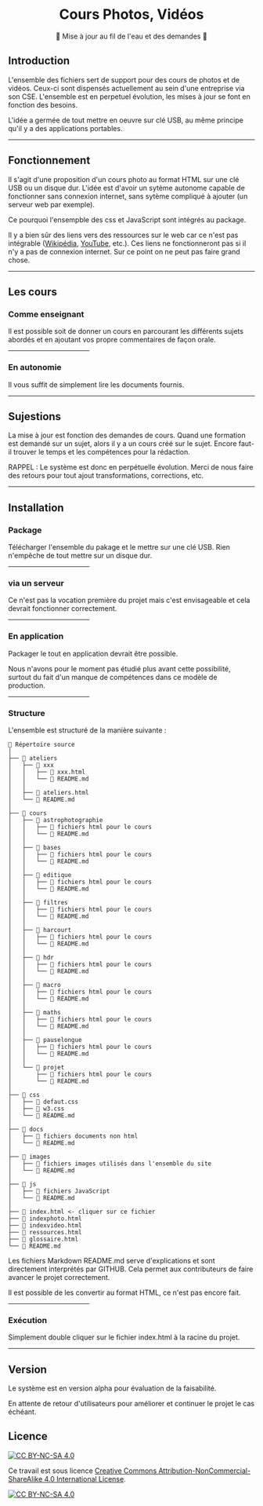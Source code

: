 
# <div style="text-align: center;">Cours Photos, Vidéos</div>

<div style="text-align: center;">&#128679; Mise à jour au fil de l'eau et des demandes &#128679;</div>

## Introduction

L'ensemble des fichiers sert de support pour des cours de photos et de vidéos. Ceux-ci sont dispensés actuellement au sein d'une entreprise via son CSE.
L'ensemble est en perpetuel évolution, les mises à jour se font en fonction des besoins.

L'idée a germée de tout mettre en oeuvre sur clé USB, au même principe qu'il y a des applications portables.

<hr>

## Fonctionnement

Il s'agit d'une proposition d'un cours photo au format HTML sur une clé USB ou un disque dur.
L'idée est d'avoir un sytème autonome capable de fonctionner sans connexion internet, sans sytème compliqué à ajouter (un serveur web par exemple).

Ce pourquoi l'ensempble des css et JavaScript sont intégrés au package.

Il y a bien sûr des liens vers des ressources sur le web car ce n'est pas intégrable ([Wikipédia](https://fr.wikipedia.org/), [YouTube](https://www.youtube.com/), etc.). Ces liens ne fonctionneront pas si il n'y a pas de connexion internet. Sur ce point on ne peut pas faire grand chose.

<hr>

## Les cours

### Comme enseignant
Il est possible soit de donner un cours en parcourant les différents sujets abordés et en ajoutant vos propre commentaires de façon orale.

<hr style="width: 33%">

### En autonomie

Il vous suffit de simplement lire les documents fournis.

<hr>

## Sujestions

La mise à jour est fonction des demandes de cours.
Quand une formation est demandé sur un sujet, alors il y a un cours créé sur le sujet.
Encore faut-il trouver le temps et les compétences pour la rédaction.

RAPPEL : Le système est donc en perpétuelle évolution. Merci de nous faire des retours pour tout ajout transformations, corrections, etc.

<hr>

## Installation

### Package

Télécharger l'ensemble du pakage et le mettre sur une clé USB.
Rien n'empêche de tout mettre sur un disque dur.

<hr style="width: 33%">

### via un serveur

Ce n'est pas la vocation première du projet mais c'est envisageable et cela devrait fonctionner correctement.

<hr style="width: 33%">

### En application

Packager le tout en application devrait être possible.

Nous n'avons pour le moment pas étudié plus avant cette possibilité, surtout du fait d'un manque de compétences dans ce modèle de production.

<hr style="width: 33%">

### Structure

L'ensemble est structuré de la manière suivante :

```
📂 Répertoire source
│
├── 📂 ateliers
│   ├── 📂 xxx
│   │   ├── 📄 xxx.html
│   │   └── 📄 README.md
│   │
│   ├── 📄 ateliers.html
│   └── 📄 README.md
│
├── 📂 cours
│   ├── 📂 astrophotographie
│   │   ├── 📄 fichiers html pour le cours
│   │   └── 📄 README.md
│   │
│   ├── 📂 bases
│   │   ├── 📄 fichiers html pour le cours
│   │   └── 📄 README.md
│   │
│   ├── 📂 editique
│   │   ├── 📄 fichiers html pour le cours
│   │   └── 📄 README.md
│   │
│   ├── 📂 filtres
│   │   ├── 📄 fichiers html pour le cours
│   │   └── 📄 README.md
│   │
│   ├── 📂 harcourt
│   │   ├── 📄 fichiers html pour le cours
│   │   └── 📄 README.md
│   │
│   ├── 📂 hdr
│   │   ├── 📄 fichiers html pour le cours
│   │   └── 📄 README.md
│   │
│   ├── 📂 macro
│   │   ├── 📄 fichiers html pour le cours
│   │   └── 📄 README.md
│   │
│   ├── 📂 maths
│   │   ├── 📄 fichiers html pour le cours
│   │   └── 📄 README.md
│   │
│   ├── 📂 pauselongue
│   │   ├── 📄 fichiers html pour le cours
│   │   └── 📄 README.md
│   │
│   └── 📂 projet
│       ├── 📄 fichiers html pour le cours
│       └── 📄 README.md
│
├── 📂 css
│   ├── 📄 defaut.css
│   ├── 📄 w3.css
│   └── 📄 README.md
│
├── 📂 docs
│   ├── 📄 fichiers documents non html
│   └── 📄 README.md
│
├── 📂 images
│   ├── 📄 fichiers images utilisés dans l'ensemble du site
│   └── 📄 README.md
│
├── 📂 js
│   ├── 📄 fichiers JavaScript
│   └── 📄 README.md
│
├── 📄 index.html <- cliquer sur ce fichier
├── 📄 indexphoto.html
├── 📄 indexvideo.html
├── 📄 ressources.html
├── 📄 glossaire.html
└── 📄 README.md

```

Les fichiers Markdown README.md serve d'explications et sont directement interprétés par GITHUB.
Cela permet aux contributeurs de faire avancer le projet correctement.

Il est possible de les convertir au format HTML, ce n'est pas encore fait.

<hr style="width: 33%">

### Exécution

Simplement double cliquer sur le fichier index.html à la racine du projet.

<hr>

## Version

Le système est en version alpha pour évaluation de la faisabilité.

En attente de retour d'utilisateurs pour améliorer et continuer le projet le cas échéant.

## Licence

[![CC BY-NC-SA 4.0][cc-by-nc-sa-shield]][cc-by-nc-sa]

Ce travail est sous licence 
[Creative Commons Attribution-NonCommercial-ShareAlike 4.0 International License][cc-by-nc-sa].

[![CC BY-NC-SA 4.0][cc-by-nc-sa-image]][cc-by-nc-sa]

[cc-by-nc-sa]: http://creativecommons.org/licenses/by-nc-sa/4.0/
[cc-by-nc-sa-image]: https://licensebuttons.net/l/by-nc-sa/4.0/88x31.png
[cc-by-nc-sa-shield]: https://img.shields.io/badge/License-CC%20BY--NC--SA%204.0-lightgrey.svg